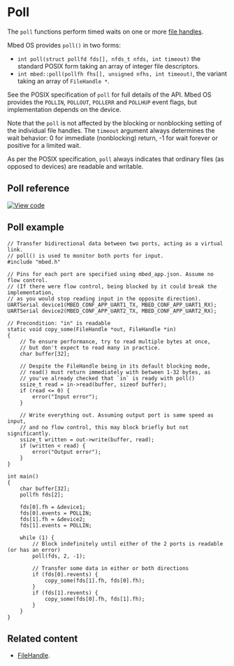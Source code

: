 # Poll

The `poll` functions perform timed waits on one or more [file handles](filehandle.html).

Mbed OS provides `poll()` in two forms:

- `int poll(struct pollfd fds[], nfds_t nfds, int timeout)` the standard POSIX form taking an array of integer file descriptors.
- `int mbed::poll(pollfh fhs[], unsigned nfhs, int timeout)`, the variant taking an array of `FileHandle *`.

See the POSIX specification of `poll` for full details of the API. Mbed OS provides the `POLLIN`, `POLLOUT`, `POLLERR` and `POLLHUP` event flags, but implementation depends on the device.

Note that the `poll` is not affected by the blocking or nonblocking setting of the individual file handles. The `timeout` argument always determines the wait behavior: 0 for immediate (nonblocking) return, -1 for wait forever or positive for a limited wait.

As per the POSIX specification, `poll` always indicates that ordinary files (as opposed to devices) are readable and writable.

## Poll reference

[![View code](https://www.mbed.com/embed/?type=library)](https://os.mbed.com/docs/mbed-os/v5.12/mbed-os-api-doxy/group__platform__poll.html)

## Poll example

```
// Transfer bidirectional data between two ports, acting as a virtual link.
// poll() is used to monitor both ports for input.
#include "mbed.h"

// Pins for each port are specified using mbed_app.json. Assume no flow control.
// (If there were flow control, being blocked by it could break the implementation,
// as you would stop reading input in the opposite direction).
UARTSerial device1(MBED_CONF_APP_UART1_TX, MBED_CONF_APP_UART1_RX);
UARTSerial device2(MBED_CONF_APP_UART2_TX, MBED_CONF_APP_UART2_RX);

// Precondition: "in" is readable
static void copy_some(FileHandle *out, FileHandle *in)
{
    // To ensure performance, try to read multiple bytes at once,
    // but don't expect to read many in practice.
    char buffer[32];

    // Despite the FileHandle being in its default blocking mode,
    // read() must return immediately with between 1-32 bytes, as
    // you've already checked that `in` is ready with poll()
    ssize_t read = in->read(buffer, sizeof buffer);
    if (read <= 0) {
        error("Input error");
    }

    // Write everything out. Assuming output port is same speed as input,
    // and no flow control, this may block briefly but not significantly.
    ssize_t written = out->write(buffer, read);
    if (written < read) {
        error("Output error");
    }
}

int main()
{
    char buffer[32];
    pollfh fds[2];

    fds[0].fh = &device1;
    fds[0].events = POLLIN;
    fds[1].fh = &device2;
    fds[1].events = POLLIN;

    while (1) {
        // Block indefinitely until either of the 2 ports is readable (or has an error)
        poll(fds, 2, -1);

        // Transfer some data in either or both directions
        if (fds[0].revents) {
            copy_some(fds[1].fh, fds[0].fh);
        }
        if (fds[1].revents) {
            copy_some(fds[0].fh, fds[1].fh);
        }
    }
}
```

## Related content

- [FileHandle](filehandle.html).
